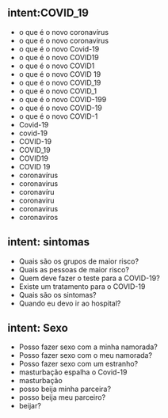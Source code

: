 ## intent:COVID_19
- o que é o novo coronavírus
- o que é o novo coronavirus
- o que é o novo Covid-19
- o que é o novo COVID19
- o que é o novo COVID1
- o que é o novo COVID 19
- o que é o novo COVID_19
- o que é o novo COVID_1
- o que é o novo COVID-199
- o que é o novo COVID-19
- o que é o novo COVID-1
- Covid-19
- covid-19
- COVID-19
- COVID_19
- COVID19
- COVID 19
- coronavírus
- coronavirus
- coronavíru
- coronaviru
- coronavirus
- coronaviros

## intent: sintomas
- Quais são os grupos de maior risco?
- Quais as pessoas de maior risco?
- Quem deve fazer o teste para a COVID-19? 
- Existe um tratamento para o COVID-19
- Quais são os sintomas?
- Quando eu devo ir ao hospital?

## intent: Sexo
- Posso fazer sexo com a minha namorada?
- Posso fazer sexo com o meu namorada?
- Posso fazer sexo com um estranho?
- masturbação espalha o Covid-19
- masturbação
- posso beija minha parceira?
- posso beija meu parceiro?
- beijar?